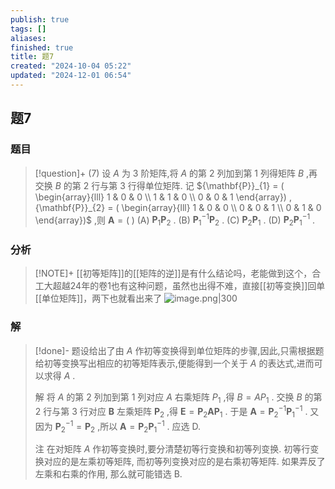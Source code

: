 ```yaml
---
publish: true
tags: []
aliases: 
finished: true
title: 题7
created: "2024-10-04 05:22"
updated: "2024-12-01 06:54"
---
```

## 题7
### 题目
> [!question]+
> (7) 设 $A$ 为 3 阶矩阵,将 $A$ 的第 2 列加到第 1 列得矩阵 $B$ ,再交换 $B$ 的第 2 行与第 3 行得单位矩阵.
> 记 ${\mathbf{P}}_{1} = ( \begin{array}{lll} 1 & 0 & 0 \\  1 & 1 & 0 \\  0 & 0 & 1 \end{array}) ,{\mathbf{P}}_{2} = ( \begin{array}{lll} 1 & 0 & 0 \\  0 & 0 & 1 \\  0 & 1 & 0 \end{array})$ ,则 $\mathbf{A} = ( \;)$
> (A) ${\mathbf{P}}_{1}{\mathbf{P}}_{2}$ . 
> (B) ${\mathbf{P}}_{1}^{-1}{\mathbf{P}}_{2}$ . 
> (C) ${\mathbf{P}}_{2}{\mathbf{P}}_{1}$ . 
> (D) ${\mathbf{P}}_{2}{\mathbf{P}}_{1}^{-1}$ .
### 分析
> [!NOTE]+
> [[初等矩阵]]的[[矩阵的逆]]是有什么结论吗，老能做到这个，合工大超越24年的卷1也有这种问题，虽然也出得不难，直接[[初等变换]]回单[[单位矩阵]]，两下也就看出来了
> ![image.png|300](https://img.hwenyi.tech/202411012038471.webp)
### 解
> [!done]-
> 题设给出了由 $A$ 作初等变换得到单位矩阵的步骤,因此,只需根据题给初等变换写出相应的初等矩阵表示,便能得到一个关于 $A$ 的表达式,进而可以求得 $A$ .
> 
> 解 将 $A$ 的第 2 列加到第 1 列对应 $A$ 右乘矩阵 ${P}_{1}$ ,得 $B = A{P}_{1}$ . 交换 $B$ 的第 2 行与第 3 行对应 $\mathbf{B}$ 左乘矩阵 ${\mathbf{P}}_{2}$ ,得 $\mathbf{E} = {\mathbf{P}}_{2}\mathbf{A}{\mathbf{P}}_{1}$ . 于是 $\mathbf{A} = {\mathbf{P}}_{2}^{-1}{\mathbf{P}}_{1}^{-1}$ . 又因为 ${\mathbf{P}}_{2}^{-1} = {\mathbf{P}}_{2}$ ,所以 $\mathbf{A} = {\mathbf{P}}_{2}{\mathbf{P}}_{1}^{-1}$ . 应选 D.
> 
> 注 在对矩阵 $A$ 作初等变换时,要分清楚初等行变换和初等列变换. 初等行变换对应的是左乘初等矩阵, 而初等列变换对应的是右乘初等矩阵. 如果弄反了左乘和右乘的作用, 那么就可能错选 B.